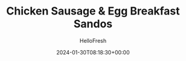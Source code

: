 ---
draft: true # Use this only for setting draft status
hidden: false # Use this to hide unwanted recipes
slug: # <post-title>
title: 'Chicken Sausage & Egg Breakfast Sandos'
description: "Goud-a morning! Some days you just need a heartier breakfast to power through your day, and this sandwich will definitely do the trick! Why? It’s filled with crispy pan-fried Italian chicken sausage, nutty melted gouda, fried eggs, roasted bell pepper, and smoky paprika mayo on a fluffy brioche bun. There’s also a side of crispy roasted potato wedges—no sandwich without sides in our kitchens! So pour yourself a cup of coffee (or a mimosa), fortify yourself with this loaded sandwich, then take on your day like you mean it. "
image: https://img.hellofresh.com/f_auto,fl_lossy,q_auto,w_1200/hellofresh_s3/image/65a7f8b4ee7b8a986cc22261-72bbd0f7.jpeg
date: 2024-01-30T08:18:30+00:00
author: HelloFresh

tags: []
categories: "main course"
cuisines: "American"
allergens: ['Wheat', 'Eggs', 'Milk']

calories: 1110
preptime: ['35 minutes']
cooktime: # 180 = 3 Hours | In minutes
totaltime: PT35M
servings: 2

links:
  - description: "Goud-a morning! Some days you just need a heartier breakfast to power through your day, and this sandwich will definitely do the trick! Why? It’s filled with crispy pan-fried Italian chicken sausage, nutty melted gouda, fried eggs, roasted bell pepper, and smoky paprika mayo on a fluffy brioche bun. There’s also a side of crispy roasted potato wedges—no sandwich without sides in our kitchens! So pour yourself a cup of coffee (or a mimosa), fortify yourself with this loaded sandwich, then take on your day like you mean it. "
    website: https://www.hellofresh.com/recipes/chicken-sausage-and-egg-breakfast-sandos-65a7f8b4ee7b8a986cc22261
    image: https://img.hellofresh.com/f_auto,fl_lossy,q_auto,w_1200/hellofresh_s3/image/65a7f8b4ee7b8a986cc22261-72bbd0f7.jpeg
 
weight: # 1 | You can add weight to some posts to override the default sorting (date descending)

comments: false # Keep False

ingredients: ['12 ounce Potatoes', '1 unit Bell Pepper', '2 unit Brioche Buns', '2 tablespoon Mayonnaise', '1.5 tablespoon Sour Cream', '1 teaspoon Smoked Paprika', '9 ounce Italian Chicken Sausage', '2 slice Gouda Cheese', '2 unit Eggs', ' Salt', ' Pepper', '4 teaspoon Cooking Oil', '1 tablespoon Butter']

instructionTitles: []
instructions: ['Adjust rack to top position and preheat oven to 450 degrees. Wash and dry produce. Quarter bell pepper lengthwise; remove stem and seeds. Cut potatoes into ½-inch-thick wedges. Halve buns.', 'Place bell pepper quarters on one side of a baking sheet. Drizzle with 2 tsp oil and rub to coat; arrange cut sides down. Toss potato wedges on empty side of sheet with a drizzle of oil, salt, and pepper. Roast on top rack until browned and softened, 18-20 minutes.', 'In a small bowl, combine mayonnaise, sour cream, and ½ tsp paprika (save the rest for another use).', 'Form sausage* into two equal-sized balls. TIP: When forming the balls, splash a little cold water on your hands to prevent sticking! Heat a drizzle of oil in a large pan over medium-high heat. Once pan is very hot, add sausage balls. Using a spatula, firmly flatten each ball to create very thin patties. Cook until browned and cooked through, 3-5 minutes per side. In the last minute of cooking, top with gouda and cover pan until cheese melts. Turn off heat; transfer patties to a plate and tent with foil to keep warm. Wipe out pan.', 'Melt 1 TBSP butter in same pan over medium heat. Once pan is hot, crack eggs* into pan and cover. Fry eggs to preference. Season with salt and pepper. While eggs cook, toast buns until golden.', 'Spread a thin layer of smoky paprika mayo onto cut sides of toasted buns. Fill buns with bell pepper, cheesy patties, and fried eggs. Divide sandwiches and potato wedges between plates. Serve with any remaining smoky paprika mayo on the side.  Chicken Sausage is fully cooked when internal temperature reaches 165°. Wash hands and surfaces after handling raw eggs. Consuming raw or undercooked eggs may increase your risk of foodborne illness']
---